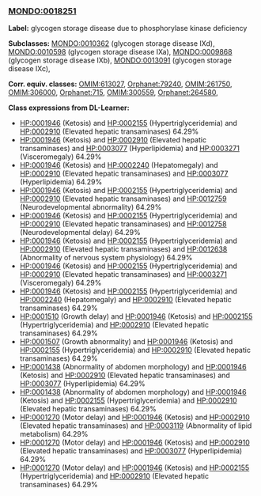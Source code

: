 
### [MONDO:0018251](http://purl.obolibrary.org/obo/MONDO_0018251)
**Label:** glycogen storage disease due to phosphorylase kinase deficiency

**Subclasses:** [MONDO:0010362](http://purl.obolibrary.org/obo/MONDO_0010362) (glycogen storage disease IXd), [MONDO:0010598](http://purl.obolibrary.org/obo/MONDO_0010598) (glycogen storage disease IXa), [MONDO:0009868](http://purl.obolibrary.org/obo/MONDO_0009868) (glycogen storage disease IXb), [MONDO:0013091](http://purl.obolibrary.org/obo/MONDO_0013091) (glycogen storage disease IXc), 

**Corr. equiv. classes:** [OMIM:613027](http://purl.obolibrary.org/obo/OMIM_613027), [Orphanet:79240](http://www.orpha.net/ORDO/Orphanet_79240), [OMIM:261750](http://purl.obolibrary.org/obo/OMIM_261750), [OMIM:306000](http://purl.obolibrary.org/obo/OMIM_306000), [Orphanet:715](http://www.orpha.net/ORDO/Orphanet_715), [OMIM:300559](http://purl.obolibrary.org/obo/OMIM_300559), [Orphanet:264580](http://www.orpha.net/ORDO/Orphanet_264580), 

**Class expressions from DL-Learner:**

- [HP:0001946](http://purl.obolibrary.org/obo/HP_0001946) (Ketosis) and [HP:0002155](http://purl.obolibrary.org/obo/HP_0002155) (Hypertriglyceridemia) and [HP:0002910](http://purl.obolibrary.org/obo/HP_0002910) (Elevated hepatic transaminases) 64.29%
- [HP:0001946](http://purl.obolibrary.org/obo/HP_0001946) (Ketosis) and [HP:0002910](http://purl.obolibrary.org/obo/HP_0002910) (Elevated hepatic transaminases) and [HP:0003077](http://purl.obolibrary.org/obo/HP_0003077) (Hyperlipidemia) and [HP:0003271](http://purl.obolibrary.org/obo/HP_0003271) (Visceromegaly) 64.29%
- [HP:0001946](http://purl.obolibrary.org/obo/HP_0001946) (Ketosis) and [HP:0002240](http://purl.obolibrary.org/obo/HP_0002240) (Hepatomegaly) and [HP:0002910](http://purl.obolibrary.org/obo/HP_0002910) (Elevated hepatic transaminases) and [HP:0003077](http://purl.obolibrary.org/obo/HP_0003077) (Hyperlipidemia) 64.29%
- [HP:0001946](http://purl.obolibrary.org/obo/HP_0001946) (Ketosis) and [HP:0002155](http://purl.obolibrary.org/obo/HP_0002155) (Hypertriglyceridemia) and [HP:0002910](http://purl.obolibrary.org/obo/HP_0002910) (Elevated hepatic transaminases) and [HP:0012759](http://purl.obolibrary.org/obo/HP_0012759) (Neurodevelopmental abnormality) 64.29%
- [HP:0001946](http://purl.obolibrary.org/obo/HP_0001946) (Ketosis) and [HP:0002155](http://purl.obolibrary.org/obo/HP_0002155) (Hypertriglyceridemia) and [HP:0002910](http://purl.obolibrary.org/obo/HP_0002910) (Elevated hepatic transaminases) and [HP:0012758](http://purl.obolibrary.org/obo/HP_0012758) (Neurodevelopmental delay) 64.29%
- [HP:0001946](http://purl.obolibrary.org/obo/HP_0001946) (Ketosis) and [HP:0002155](http://purl.obolibrary.org/obo/HP_0002155) (Hypertriglyceridemia) and [HP:0002910](http://purl.obolibrary.org/obo/HP_0002910) (Elevated hepatic transaminases) and [HP:0012638](http://purl.obolibrary.org/obo/HP_0012638) (Abnormality of nervous system physiology) 64.29%
- [HP:0001946](http://purl.obolibrary.org/obo/HP_0001946) (Ketosis) and [HP:0002155](http://purl.obolibrary.org/obo/HP_0002155) (Hypertriglyceridemia) and [HP:0002910](http://purl.obolibrary.org/obo/HP_0002910) (Elevated hepatic transaminases) and [HP:0003271](http://purl.obolibrary.org/obo/HP_0003271) (Visceromegaly) 64.29%
- [HP:0001946](http://purl.obolibrary.org/obo/HP_0001946) (Ketosis) and [HP:0002155](http://purl.obolibrary.org/obo/HP_0002155) (Hypertriglyceridemia) and [HP:0002240](http://purl.obolibrary.org/obo/HP_0002240) (Hepatomegaly) and [HP:0002910](http://purl.obolibrary.org/obo/HP_0002910) (Elevated hepatic transaminases) 64.29%
- [HP:0001510](http://purl.obolibrary.org/obo/HP_0001510) (Growth delay) and [HP:0001946](http://purl.obolibrary.org/obo/HP_0001946) (Ketosis) and [HP:0002155](http://purl.obolibrary.org/obo/HP_0002155) (Hypertriglyceridemia) and [HP:0002910](http://purl.obolibrary.org/obo/HP_0002910) (Elevated hepatic transaminases) 64.29%
- [HP:0001507](http://purl.obolibrary.org/obo/HP_0001507) (Growth abnormality) and [HP:0001946](http://purl.obolibrary.org/obo/HP_0001946) (Ketosis) and [HP:0002155](http://purl.obolibrary.org/obo/HP_0002155) (Hypertriglyceridemia) and [HP:0002910](http://purl.obolibrary.org/obo/HP_0002910) (Elevated hepatic transaminases) 64.29%
- [HP:0001438](http://purl.obolibrary.org/obo/HP_0001438) (Abnormality of abdomen morphology) and [HP:0001946](http://purl.obolibrary.org/obo/HP_0001946) (Ketosis) and [HP:0002910](http://purl.obolibrary.org/obo/HP_0002910) (Elevated hepatic transaminases) and [HP:0003077](http://purl.obolibrary.org/obo/HP_0003077) (Hyperlipidemia) 64.29%
- [HP:0001438](http://purl.obolibrary.org/obo/HP_0001438) (Abnormality of abdomen morphology) and [HP:0001946](http://purl.obolibrary.org/obo/HP_0001946) (Ketosis) and [HP:0002155](http://purl.obolibrary.org/obo/HP_0002155) (Hypertriglyceridemia) and [HP:0002910](http://purl.obolibrary.org/obo/HP_0002910) (Elevated hepatic transaminases) 64.29%
- [HP:0001270](http://purl.obolibrary.org/obo/HP_0001270) (Motor delay) and [HP:0001946](http://purl.obolibrary.org/obo/HP_0001946) (Ketosis) and [HP:0002910](http://purl.obolibrary.org/obo/HP_0002910) (Elevated hepatic transaminases) and [HP:0003119](http://purl.obolibrary.org/obo/HP_0003119) (Abnormality of lipid metabolism) 64.29%
- [HP:0001270](http://purl.obolibrary.org/obo/HP_0001270) (Motor delay) and [HP:0001946](http://purl.obolibrary.org/obo/HP_0001946) (Ketosis) and [HP:0002910](http://purl.obolibrary.org/obo/HP_0002910) (Elevated hepatic transaminases) and [HP:0003077](http://purl.obolibrary.org/obo/HP_0003077) (Hyperlipidemia) 64.29%
- [HP:0001270](http://purl.obolibrary.org/obo/HP_0001270) (Motor delay) and [HP:0001946](http://purl.obolibrary.org/obo/HP_0001946) (Ketosis) and [HP:0002155](http://purl.obolibrary.org/obo/HP_0002155) (Hypertriglyceridemia) and [HP:0002910](http://purl.obolibrary.org/obo/HP_0002910) (Elevated hepatic transaminases) 64.29%


